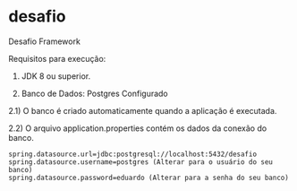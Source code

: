 # desafio
Desafio Framework

Requisitos para execução:

1) JDK 8 ou superior.

2) Banco de Dados: Postgres Configurado

  2.1) O banco é criado automaticamente quando a aplicação é executada.
 
  2.2) O arquivo application.properties contém os dados da conexão do banco.
  
    spring.datasource.url=jdbc:postgresql://localhost:5432/desafio
    spring.datasource.username=postgres (Alterar para o usuário do seu banco)    
    spring.datasource.password=eduardo (Alterar para a senha do seu banco)    
